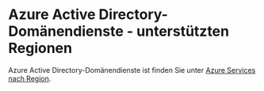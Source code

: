 <properties
    pageTitle="Azure Active Directory Domain Services: Unterstützten Regionen | Microsoft Azure"
    description="Unterstützte Azure Regionen Azure Active Directory-Domänendienste"
    services="active-directory-ds"
    documentationCenter=""
    authors="mahesh-unnikrishnan"
    manager="stevenpo"
    editor="curtand"/>

<tags
    ms.service="active-directory-ds"
    ms.workload="identity"
    ms.tgt_pltfrm="na"
    ms.devlang="na"
    ms.topic="article"
    ms.date="09/21/2016"
    ms.author="maheshu"/>

# <a name="azure-ad-domain-services---supported-regions"></a>Azure Active Directory-Domänendienste - unterstützten Regionen

Azure Active Directory-Domänendienste ist finden Sie unter [Azure Services nach Region](https://azure.microsoft.com/regions/#services/).
